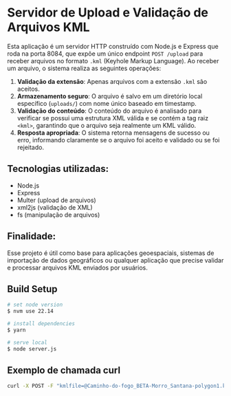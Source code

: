 # Servidor de Upload e Validação de Arquivos KML
Esta aplicação é um servidor HTTP construído com Node.js e Express que roda na porta 8084, que expõe um único endpoint `POST /upload` para receber arquivos no formato `.kml` (Keyhole Markup Language). Ao receber um arquivo, o sistema realiza as seguintes operações:

1. **Validação da extensão**: Apenas arquivos com a extensão `.kml` são aceitos.
2. **Armazenamento seguro**: O arquivo é salvo em um diretório local específico (`uploads/`) com nome único baseado em timestamp.
3. **Validação do conteúdo**: O conteúdo do arquivo é analisado para verificar se possui uma estrutura XML válida e se contém a tag raiz `<kml>`, garantindo que o arquivo seja realmente um KML válido.
4. **Resposta apropriada**: O sistema retorna mensagens de sucesso ou erro, informando claramente se o arquivo foi aceito e validado ou se foi rejeitado.

## Tecnologias utilizadas:

* Node.js
* Express
* Multer (upload de arquivos)
* xml2js (validação de XML)
* fs (manipulação de arquivos)

## Finalidade:
Esse projeto é útil como base para aplicações geoespaciais, sistemas de importação de dados geográficos ou qualquer aplicação que precise validar e processar arquivos KML enviados por usuários.

## Build Setup

```bash
# set node version
$ nvm use 22.14

# install dependencies
$ yarn

# serve local
$ node server.js
```

## Exemplo de chamada curl
```bash
curl -X POST -F "kmlfile=@Caminho-do-fogo_BETA-Morro_Santana-polygon1.kml" http://localhost:8084/upload
```